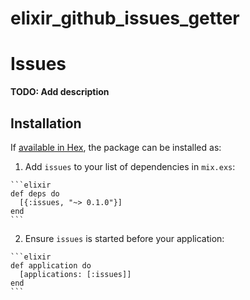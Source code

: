 # elixir_github_issues_getter
# Issues

**TODO: Add description**

## Installation

If [available in Hex](https://hex.pm/docs/publish), the package can be installed as:

  1. Add `issues` to your list of dependencies in `mix.exs`:

    ```elixir
    def deps do
      [{:issues, "~> 0.1.0"}]
    end
    ```

  2. Ensure `issues` is started before your application:

    ```elixir
    def application do
      [applications: [:issues]]
    end
    ```

